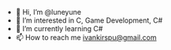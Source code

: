 - 👋 Hi, I’m @luneyune
- 👀 I’m interested in C, Game Development, C#
- 🌱 I’m currently learning C#
- 📫 How to reach me ivankirspu@gmail.com

<!---
luneyune/luneyune is a ✨ special ✨ repository because its `README.md` (this file) appears on your GitHub profile.
You can click the Preview link to take a look at your changes.
--->
